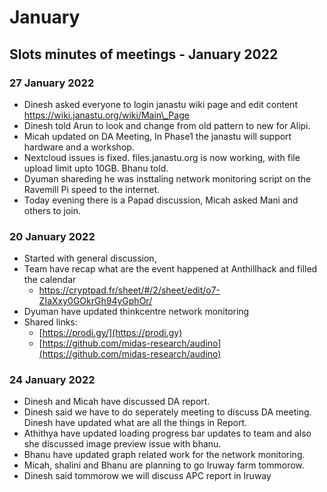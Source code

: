 # January

## Slots minutes of meetings - January 2022



### 27 January 2022

* Dinesh asked everyone to login janastu wiki page and edit content https://wiki.janastu.org/wiki/Main\_Page
* Dinesh told Arun to look and change from old pattern to new for Alipi.
* Micah updated on DA Meeting, In Phase1 the janastu will support hardware and a workshop.
* Nextcloud issues is fixed. files.janastu.org is now working, with file upload limit upto 10GB. Bhanu told.
* Dyuman shareding he was insttaling network monitoring script on the Ravemill Pi speed to the internet.
* Today evening there is a Papad discussion, Micah asked Mani and others to join.

### 20 January 2022

* Started with general discussion,
* Team have recap what are the event happened at Anthillhack and filled the calendar
  * [https://cryptpad.fr/sheet/#/2/sheet/edit/o7-ZIaXxy0GOkrGh94yGphOr/    ](https://cryptpad.fr/sheet/#/2/sheet/edit/o7-ZIaXxy0GOkrGh94yGphOr/)
* Dyuman have updated thinkcentre network monitoring
* Shared links:
  * [https://prodi.gy/](https://prodi.gy)
  * [https://github.com/midas-research/audino](https://github.com/midas-research/audino)

### 24 January 2022

* Dinesh and Micah have discussed DA report.
* Dinesh said we have to do seperately meeting to discuss DA meeting. Dinesh have updated what are all the things in Report.
* Athithya have updated loading progress bar updates to team and also she discussed image preview issue with bhanu.
* Bhanu have updated graph related work for the network monitoring.
* Micah, shalini and Bhanu are planning to go Iruway farm tommorow.
* Dinesh said tommorow we will discuss APC report in Iruway
